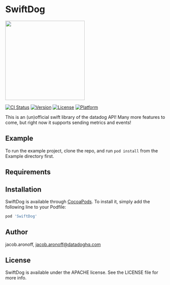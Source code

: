 # SwiftDog

<img src="https://github.com/jaronoff97/SwitfDog/bits-swift-lightbg.svg" width="250">

[![CI Status](https://img.shields.io/travis/jacob.aronoff/SwiftDog.svg?style=flat)](https://travis-ci.org/jacob.aronoff/SwiftDog)
[![Version](https://img.shields.io/cocoapods/v/SwiftDog.svg?style=flat)](https://cocoapods.org/pods/SwiftDog)
[![License](https://img.shields.io/cocoapods/l/SwiftDog.svg?style=flat)](https://cocoapods.org/pods/SwiftDog)
[![Platform](https://img.shields.io/cocoapods/p/SwiftDog.svg?style=flat)](https://cocoapods.org/pods/SwiftDog)

This is an (un)official swift library of the datadog API! Many more features to come, but right now it supports sending metrics and events!

## Example

To run the example project, clone the repo, and run `pod install` from the Example directory first.

## Requirements

## Installation

SwiftDog is available through [CocoaPods](https://cocoapods.org). To install
it, simply add the following line to your Podfile:

```ruby
pod 'SwiftDog'
```

## Author

jacob.aronoff, jacob.aronoff@datadoghq.com

## License

SwiftDog is available under the APACHE license. See the LICENSE file for more info.



